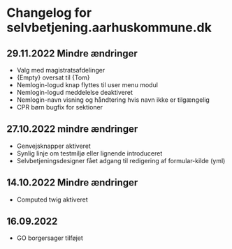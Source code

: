 # Changelog for selvbetjening.aarhuskommune.dk

## 29.11.2022 Mindre ændringer
* Valg med magistratsafdelinger
* {Empty} oversat til {Tom}
* Nemlogin-logud knap flyttes til user menu modul
* Nemlogin-logud meddelelse deaktiveret
* Nemlogin-navn visning og håndtering hvis navn ikke er tilgængelig
* CPR børn bugfix for sektioner


## 27.10.2022 mindre ændringer
* Genvejsknapper aktiveret 
* Synlig linje om testmiljø eller lignende introduceret
* Selvbetjeningsdesigner fået adgang til redigering af formular-kilde (yml)


## 14.10.2022 Mindre ændringer
* Computed twig aktiveret

## 16.09.2022
* GO borgersager tilføjet

